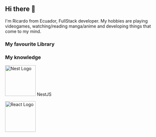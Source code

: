 ## Hi there 👋
I'm Ricardo from Ecuador, FullStack developer. My hobbies are playing videogames, watching/reading manga/anime and developing things that come to my mind.
### My favourite Library

### My knowledge
<div display='grid'>
  <p align="flex-start">
    <a href="http://nestjs.com/" target="blank"><img src="https://nestjs.com/img/logo-small.svg" width="100" alt="Nest Logo" /></a>
    NestJS
  </p>
  <p align="flex-start">
    <a href="https://react.dev" target="blank"><img src="https://upload.wikimedia.org/wikipedia/commons/thumb/3/30/React_Logo_SVG.svg/1200px-React_Logo_SVG.svg.png" width="100" alt="React Logo" /></a>
  </p>
</div>


<!--
**Bricardo2/Bricardo2** is a ✨ _special_ ✨ repository because its `README.md` (this file) appears on your GitHub profile.

Here are some ideas to get you started:

- 🔭 I’m currently working on ...
- 🌱 I’m currently learning ...
- 👯 I’m looking to collaborate on ...
- 🤔 I’m looking for help with ...
- 💬 Ask me about ...
- 📫 How to reach me: ...
- 😄 Pronouns: ...
- ⚡ Fun fact: ...
-->
